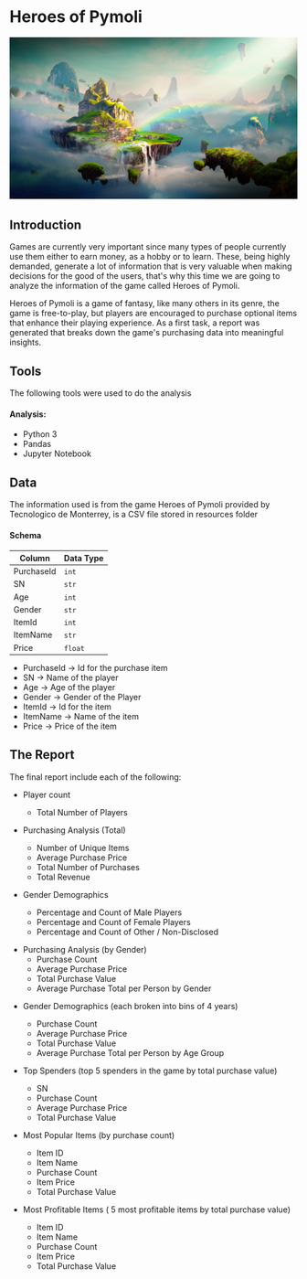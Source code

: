 # Heroes of Pymoli

[![](img/Fantasy.png)]()      

## Introduction

Games are currently very important since many types of people currently use them either to earn money, as a hobby or to learn. These, being highly demanded, generate a lot of information that is very valuable when making decisions for the good of the users, that's why this time we are going to analyze the information of the game called Heroes of Pymoli.

Heroes of Pymoli is a game of fantasy, like many others in its genre, the game is free-to-play, but players are encouraged to purchase optional items that enhance their playing experience. As a first task, a report was generated that breaks down the game's purchasing data into meaningful insights.

## Tools

The following tools were used to do the analysis

#### Analysis:
- Python 3
- Pandas
- Jupyter Notebook

## Data

The information used is from the game Heroes of Pymoli provided by Tecnologico de Monterrey, is a CSV file stored in resources folder

#### Schema

|   Column   | Data Type |
| ---------- | ----------|
| PurchaseId |   `int`   |
|     SN     |   `str`   |
|     Age    |   `int`   |
|   Gender   |   `str`   |
|   ItemId   |   `int`   |
|   ItemName |   `str`   |
|    Price   |  `float`  |

- PurchaseId  -> Id for the purchase item
- SN          -> Name of the player
- Age         -> Age of the player
- Gender      -> Gender of the Player
- ItemId      -> Id for the item
- ItemName    -> Name of the item
- Price       -> Price of the item


## The Report

The final report include each of the following:

+ Player count
    * Total Number of Players

+ Purchasing Analysis (Total)
    * Number of Unique Items
    * Average Purchase Price
    * Total Number of Purchases
    * Total Revenue

+ Gender Demographics
    * Percentage and Count of Male Players
    * Percentage and Count of Female Players
    * Percentage and Count of Other / Non-Disclosed

- Purchasing Analysis (by Gender)
    * Purchase Count
    * Average Purchase Price
    * Total Purchase Value
    * Average Purchase Total per Person by Gender

+ Gender Demographics (each broken into bins of 4 years)
    * Purchase Count
    * Average Purchase Price
    * Total Purchase Value
    * Average Purchase Total per Person by Age Group

+ Top Spenders (top 5 spenders in the game by total purchase value)
    * SN
    * Purchase Count
    * Average Purchase Price
    * Total Purchase Value

+ Most Popular Items (by purchase count)
    * Item ID
    * Item Name
    * Purchase Count
    * Item Price
    * Total Purchase Value

+ Most Profitable Items ( 5 most profitable items by total purchase value)
    * Item ID
    * Item Name
    * Purchase Count
    * Item Price
    * Total Purchase Value

